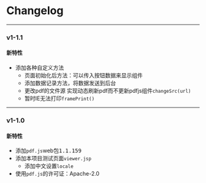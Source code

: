 # Changelog
<!-- @author DHJT 2018-10-29 -->

-------------------------------------------------------------------------------------------------------------

### v1-1.1

#### 新特性
- 添加各种自定义方法
    + 页面初始化后方法：可以传入按钮数据来显示组件
    + 添加数据记录方法，将数据发送到后台
    + 更改pdf的文件源 实现动态刷新pdf而不更新pdfjs组件`changeSrc(url)`
    + 暂时IE无法打印`framePrint()`

-------------------------------------------------------------------------------------------------------------

### v1-1.0

#### 新特性
- 添加`pdf.js`web包<kbd>1.1.159</kbd>
- 添加本项目测试页面`viewer.jsp`
    + 添加中文设置`locale`
- 使用`pdf.js`的许可证：Apache-2.0
